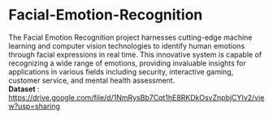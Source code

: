 # Facial-Emotion-Recognition
The Facial Emotion Recognition project harnesses cutting-edge machine learning and computer vision technologies to identify human emotions through facial expressions in real time. This innovative system is capable of recognizing a wide range of emotions, providing invaluable insights for applications in various fields including security, interactive gaming, customer service, and mental health assessment.
<br>
**Dataset** : https://drive.google.com/file/d/1NmRysBb7Cqt1hE8RKDkOsvZnpbjCYIv2/view?usp=sharing
